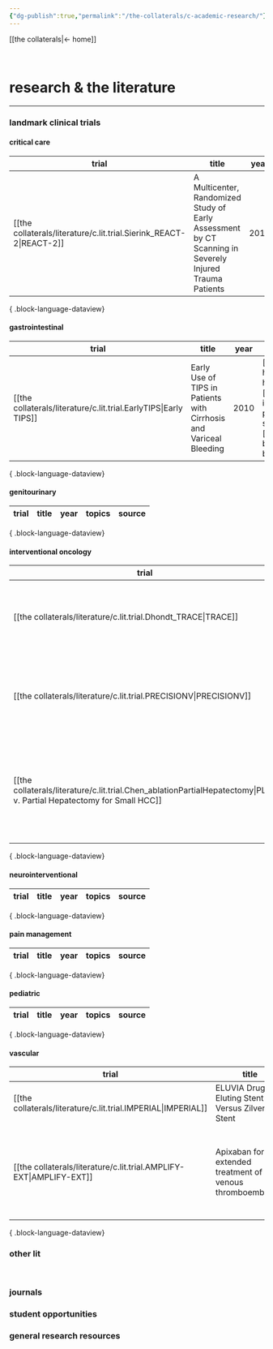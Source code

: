 ```yaml
---
{"dg-publish":true,"permalink":"/the-collaterals/c-academic-research/"}
---
```



[[the collaterals\|← home]]

<br>

# research & the literature
---

### landmark clinical trials

#### critical care
| trial                                                                  | title                                                                                                  | year | topics                                                           | source                                           |
| ---------------------------------------------------------------------- | ------------------------------------------------------------------------------------------------------ | ---- | ---------------------------------------------------------------- | ------------------------------------------------ |
| [[the collaterals/literature/c.lit.trial.Sierink_REACT-2\|REACT-2]] | A Multicenter, Randomized Study of Early Assessment by CT Scanning in Severely Injured Trauma Patients | 2016 | [[trauma\|trauma]], [[computed tomography\|computed tomography]] | [📑](https://doi.org/10.10S0140-6736(16)30932-1) |

{ .block-language-dataview}

#### gastrointestinal
| trial                                                               | title                                                              | year | topics                                                                                                                                    | source                                      |
| ------------------------------------------------------------------- | ------------------------------------------------------------------ | ---- | ----------------------------------------------------------------------------------------------------------------------------------------- | ------------------------------------------- |
| [[the collaterals/literature/c.lit.trial.EarlyTIPS\|Early TIPS]] | Early Use of TIPS in Patients with Cirrhosis and Variceal Bleeding | 2010 | [[portal hypertension\|portal hypertension]], [[transjugular intrahepatic portosystemic shunt\|TIPS]], [[variceal bleed\|variceal bleed]] | [📑](https://doi.org/10.1056/NEJMoa0910102) |

{ .block-language-dataview}

#### genitourinary
| trial | title | year | topics | source |
| ----- | ----- | ---- | ------ | ------ |

{ .block-language-dataview}

#### interventional oncology
| trial                                                                                                                    | title                                                                                                                                   | year | topics                                                                                                                                                                   | source                                                   |
| ------------------------------------------------------------------------------------------------------------------------ | --------------------------------------------------------------------------------------------------------------------------------------- | ---- | ------------------------------------------------------------------------------------------------------------------------------------------------------------------------ | -------------------------------------------------------- |
| [[the collaterals/literature/c.lit.trial.Dhondt_TRACE\|TRACE]]                                                        | Transarterial RAdioembolization versus ChemoEmbolization for the Treatment of Hepatocellular Carcinoma (HCC)                            | 2022 | [[the collaterals/procedures/transarterial radioembolization\|transarterial radioembolization]], [[Y90\|Y90]], [[hepatocellular carcinoma\|hepatocellular carcinoma]] | \-                                                       |
| [[the collaterals/literature/c.lit.trial.PRECISIONV\|PRECISIONV]]                                                     | Prospective Randomised Study of Doxorubicin in the Treatment of Hepatocellular Carcinoma by Drug-Eluting Bead Embolisation              | 2021 | [[hepatocellular carcinoma\|hepatocellular carcinoma]], [[DEB-TACE\|DEB-TACE]], [[embolization\|embolization]]                                                           | [📑](https://doi.org/10.1097/01.sla.0000201480.65519.b8) |
| [[the collaterals/literature/c.lit.trial.Chen_ablationPartialHepatectomy\|PLAT v. Partial Hepatectomy for Small HCC]] | A Prospective Randomized Trial Comparing Percutaneous Local Ablative Therapy And Partial Hepatectomy For Small Hepatocellular Carcinoma | 2006 | [[hepatocellular carcinoma\|hepatocellular carcinoma]]                                                                                                                   | [📑](https://doi.org/10.1097/01.sla.0000201480.65519.b8) |

{ .block-language-dataview}

#### neurointerventional
| trial | title | year | topics | source |
| ----- | ----- | ---- | ------ | ------ |

{ .block-language-dataview}

#### pain management
| trial | title | year | topics | source |
| ----- | ----- | ---- | ------ | ------ |

{ .block-language-dataview}

#### pediatric
| trial | title | year | topics | source |
| ----- | ----- | ---- | ------ | ------ |

{ .block-language-dataview}

#### vascular
| trial                                                                  | title                                                     | year | topics                                                                                                                                                                                                                             | source                                           |
| ---------------------------------------------------------------------- | --------------------------------------------------------- | ---- | ---------------------------------------------------------------------------------------------------------------------------------------------------------------------------------------------------------------------------------- | ------------------------------------------------ |
| [[the collaterals/literature/c.lit.trial.IMPERIAL\|IMPERIAL]]       | ELUVIA Drug Eluting Stent Versus Zilver PTX Stent         | 2022 | \-                                                                                                                                                                                                                                 | [📑](https://doi.org/10.1016/j.jvir.2022.12.029) |
| [[the collaterals/literature/c.lit.trial.AMPLIFY-EXT\|AMPLIFY-EXT]] | Apixaban for extended treatment of venous thromboembolism | 2013 | [[the collaterals/indications/venous thromboembolism\|venous thromboembolism]], [[the collaterals/indications/deep venous thrombosis\|deep venous thrombosis]], [[anticoagulation\|anticoagulation]], [[apixaban\|apixaban]] | 📑                                               |

{ .block-language-dataview}



### other lit
<br>

### journals



### student opportunities



### general research resources